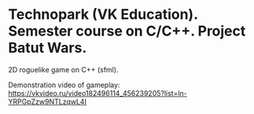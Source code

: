 # Technopark (VK Education). Semester course on C/C++. Project Batut Wars.

2D roguelike game on C++ (sfml).

Demonstration video of gameplay: https://vkvideo.ru/video182496114_456239205?list=ln-YRPGpZzw9NTLzqwL4I
